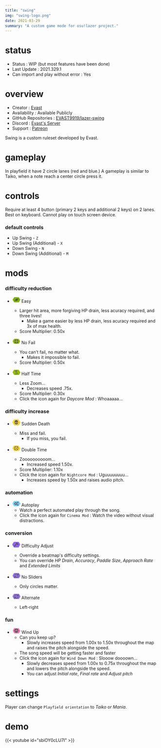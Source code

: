 ```yaml
---
title: "swing"
img: "swing-logo.png"
date: 2021-03-29
summary: "A custom game mode for osu!lazer project."
---
```


# status

- Status : WIP (but most features have been done)
- Last Update : 2021.329.1
- Can import and play without error : Yes

# overview

- Creator : [Evast](https://github.com/EVAST9919)
- Availability : Available Publicly
- GitHub Repositories : [EVAST9919/lazer-swing](https://github.com/EVAST9919/lazer-swing)
- Discord : [Evast's Server](https://discord.com/invite/7Y8GXAa)
- Support : [Patreon](https://patreon.com/evast)

Swing is a custom ruleset developed by Evast.

# gameplay

In playfield it have 2 circle lanes (red and blue.) A gameplay is similar to Taiko, when a note reach a center circle press it.

# controls

Require at least 4 button (primary 2 keys and additional 2 keys) on 2 lanes. Best on keyboard. Cannot play on touch screen device.

### default controls

- Up Swing - `Z`
- Up Swing (Additional) - `X`
- Down Swing - `N`
- Down Swing (Additional) - `M`

# mods

### difficulty reduction

- ![Easy Icon](mod-icon/easy-mod.png) Easy
  - Larger hit area, more forgiving HP drain, less acuracy required, and three lives!
    - Make a game easier by less HP drain, less acuracy required and 3x of max health.
  - Score Multiplier: 0.50x

- ![No Fail Icon](mod-icon/no-fail-mod.png) No Fail
  - You can't fail, no matter what.
    - Makes it impossible to fail.
  - Score Multiplier: 0.50x

- ![Half Time Icon](mod-icon/half-time-mod.png) Half Time
  - Less Zoom...
    - Decreases speed .75x.
  - Score Multiplier: 0.30x
  - Click the icon again for *Daycore Mod* : Whoaaaaa...

### difficulty increase

- ![Sudden Death Icon](mod-icon/sudden-death-mod.png) Sudden Death
  - Miss and fail.
    - If you miss, you fail.

- ![Double Time Icon](mod-icon/double-time-mod.png) Double Time
  - Zoooooooooom...
    - Increased speed 1.50x.
  - Score Multiplier: 1.10x
  - Click the icon again for `Nightcore Mod` : Uguuuuuuuu...
    - Increases speed by 1.50x and raises audio pitch.

### automation

- ![Autoplay Icon](mod-icon/autoplay-mod.png) Autoplay
  - Watch a perfect automated play through the song.
  - Click the icon again for `Cinema Mod` : Watch the video without visual distractions.

### conversion

- ![Difficulty Adjust Icon](mod-icon/difficulty-adjust-mod.png) Difficulty Adjust
  - Override a beatmap's difficulty settings.
  - You can override *HP Drain*, *Accuracy*, *Paddle Size*, *Approach Rate* and *Extended Limits*

- ![No Sliders Icon](mod-icon/alternate-mod.png) No Sliders
  - Only circles matter.

- ![Alternate Icon](mod-icon/alternate-mod.png) Alternate
  - Left-right

### fun

- ![Wind Up Icon](mod-icon/wind-up-mod.png) Wind Up
  - Can you keep up?
    - Slowly increases speed from 1.00x to 1.50x throughout the map and raises the pitch alongside the speed.
  - The song speed will be getting faster and faster
  - Click the icon again for `Wind Down Mod` : Slooow doooown...
    - Slowly decreases speed from 1.00x to 0.75x throughout the map and lowers the pitch alongside the speed.
    - You can adjust *Initial rate*, *Final rate* and *Adjust pitch*

# settings

Player can change `Playfield orientation` to *Taiko* or *Mania*.

# demo

{{< youtube id="sbiOY0cLU7I" >}}
